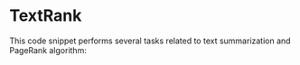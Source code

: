 # TextRank
This code snippet performs several tasks related to text summarization and PageRank algorithm:

